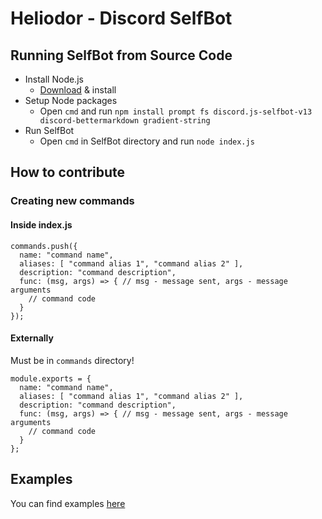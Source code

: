 # Heliodor - Discord SelfBot
## Running SelfBot from Source Code
* Install Node.js
  - [Download](https://nodejs.org/en/download) & install
* Setup Node packages
  - Open `cmd` and run `npm install prompt fs discord.js-selfbot-v13 discord-bettermarkdown gradient-string`
* Run SelfBot
  - Open `cmd` in SelfBot directory and run `node index.js`
## How to contribute
### Creating new commands
#### Inside index.js
```
commands.push({
  name: "command name",
  aliases: [ "command alias 1", "command alias 2" ],
  description: "command description",
  func: (msg, args) => { // msg - message sent, args - message arguments
    // command code
  }
});
```
#### Externally
Must be in `commands` directory!
```
module.exports = {
  name: "command name",
  aliases: [ "command alias 1", "command alias 2" ],
  description: "command description",
  func: (msg, args) => { // msg - message sent, args - message arguments
    // command code
  }
};
```
## Examples
You can find examples [here](./examples/)